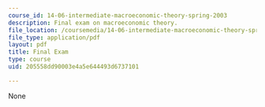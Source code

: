 ```yaml
---
course_id: 14-06-intermediate-macroeconomic-theory-spring-2003
description: Final exam on macroeconomic theory.
file_location: /coursemedia/14-06-intermediate-macroeconomic-theory-spring-2003/205558dd90003e4a5e644493d6737101_final.pdf
file_type: application/pdf
layout: pdf
title: Final Exam
type: course
uid: 205558dd90003e4a5e644493d6737101

---
```

None